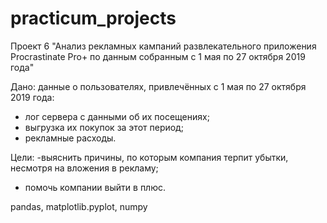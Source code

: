 # practicum_projects

Проект 6 "Анализ рекламных кампаний развлекательного приложения Procrastinate Pro+ по данным собранным с 1 мая по 27 октября 2019 года"

Дано: данные о пользователях, привлечённых с 1 мая по 27 октября 2019 года:
- лог сервера с данными об их посещениях;
- выгрузка их покупок за этот период;
- рекламные расходы.

Цели:
 -выяснить причины, по которым компания терпит убытки, несмотря на вложения в рекламу;
- помочь компании выйти в плюс.

pandas, matplotlib.pyplot, numpy

